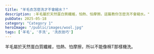 ```yaml
---
title: "羊毛衣怎麼洗才不會縮水？"
description: :羊毛屬於天然蛋白質纖維，怕熱、怕摩擦。這篇教你怎麼洗不會縮水。"
pubDate: 2025-05-18
category: "Category 1"
heroImage: "/public/images/wool.jpg"
tags: ['羊毛', '手洗', '洗衣技巧']
---
```


羊毛屬於天然蛋白質纖維，怕熱、怕摩擦，所以不能像棉T那樣機洗。
